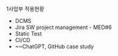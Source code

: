 
1사업부 적용현황
- DCMS
- Jira SW project management - MED#6
- Static Test
- CI/CD
- ~~ChatGPT, GitHub case study